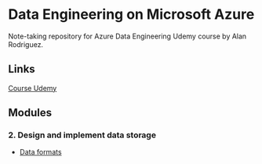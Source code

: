 # Data Engineering on Microsoft Azure

Note-taking repository for Azure Data Engineering Udemy course by Alan Rodriguez.

## Links

[Course Udemy](https://www.udemy.com/course/data-engineering-on-microsoft-azure)

## Modules

### 2. Design and implement data storage

- [Data formats](./docs/module_2/data_formats.md)